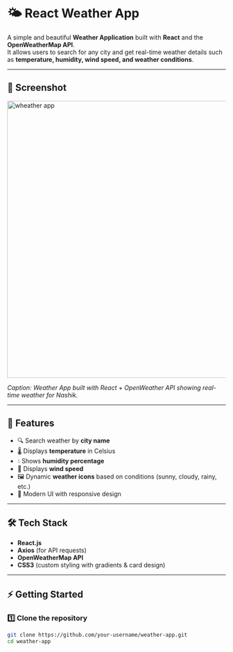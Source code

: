 # 🌤️ React Weather App

A simple and beautiful **Weather Application** built with **React** and the **OpenWeatherMap API**.  
It allows users to search for any city and get real-time weather details such as **temperature, humidity, wind speed, and weather conditions**.

---

## 📸 Screenshot

<img width="1352" height="639" alt="wheather app" src="https://github.com/user-attachments/assets/a786d875-08c3-4a6d-9dd4-5319cf940b80" />


*Caption: Weather App built with React + OpenWeather API showing real-time weather for Nashik.*

---

## 🚀 Features
- 🔍 Search weather by **city name**
- 🌡️ Displays **temperature** in Celsius
- 💧 Shows **humidity percentage**
- 💨 Displays **wind speed**
- 🖼️ Dynamic **weather icons** based on conditions (sunny, cloudy, rainy, etc.)
- 🎨 Modern UI with responsive design

---

## 🛠️ Tech Stack
- **React.js**
- **Axios** (for API requests)
- **OpenWeatherMap API**
- **CSS3** (custom styling with gradients & card design)

---

## ⚡ Getting Started

### 1️⃣ Clone the repository
```bash
git clone https://github.com/your-username/weather-app.git
cd weather-app

